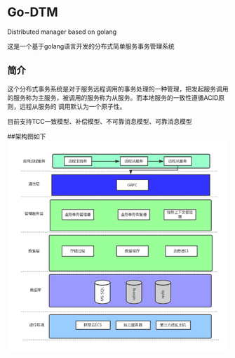# Go-DTM
Distributed manager based on golang

这是一个基于golang语言开发的分布式简单服务事务管理系统

## 简介

这个分布式事务系统是对于服务远程调用的事务处理的一种管理，把发起服务调用的服务称为主服务，被调用的服务称为从服务。而本地服务的一致性遵循ACID原则，远程从服务的
调用默认为一个原子性。

目前支持TCC一致模型、补偿模型、不可靠消息模型、可靠消息模型

##架构图如下
![](https://github.com/developersPHP/Go-DTM/blob/master/source/%E7%B3%BB%E7%BB%9F%E6%9E%B6%E6%9E%84%E8%AE%BE%E8%AE%A1.png)
